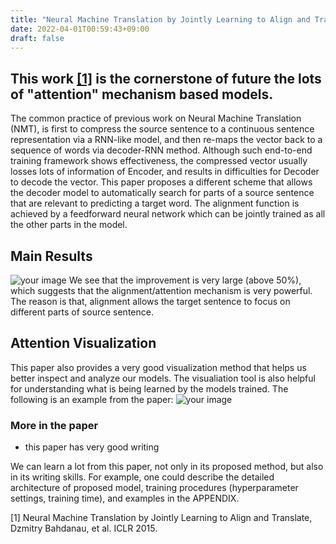 ```yaml
---
title: "Neural Machine Translation by Jointly Learning to Align and Translate"
date: 2022-04-01T00:59:43+09:00
draft: false
---
```


## This work [[1]](https://arxiv.org/pdf/1409.0473.pdf) is the cornerstone of future  the lots of "attention" mechanism based models. 

The common practice of previous work on Neural Machine Translation (NMT), is first to compress the source sentence to a continuous sentence representation via a RNN-like model, and then re-maps the vector 
back to a sequence of words via decoder-RNN method. Although such end-to-end training framework shows effectiveness, the compressed vector 
usually losses lots of information of Encoder, and results in difficulties for Decoder to decode the vector. This paper proposes a different
scheme that allows the decoder model to automatically search for parts of a source sentence that are relevant to predicting a target word.
The alignment function is achieved by a feedforward neural network which can be jointly trained as all the other parts in the model. 

## Main Results
![your image](/images/8.png)
We see that the improvement is very large (above 50%), which suggests that the alignment/attention mechanism is very powerful. 
The reason is that, alignment allows the target sentence to focus on different parts of source sentence. 

## Attention Visualization
This paper also provides a very good visualization method that helps us better inspect and analyze our models. The visualiation tool 
is also helpful for understanding what is being learned by the models trained. The following is an example from the paper: 
![your image](/images/9.png)

### More in the paper

- this paper has very good writing

We can learn a lot from this paper, not only in its proposed method, but also in its writing skills. For example, one could describe the detailed architecture of proposed model, training 
procedures (hyperparameter settings, training time), and examples in the APPENDIX.  



[1] Neural Machine Translation by Jointly Learning to Align and Translate, Dzmitry Bahdanau, et al. ICLR 2015.